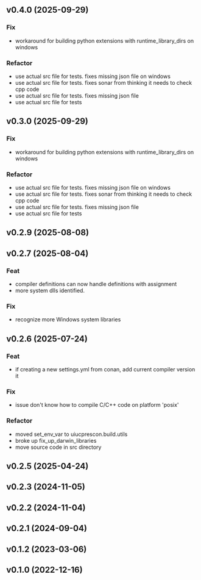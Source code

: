 ## v0.4.0 (2025-09-29)

### Fix

- workaround for building python extensions with runtime_library_dirs on windows

### Refactor

- use actual src file for tests. fixes missing json file on windows
- use actual src file for tests. fixes sonar from thinking it needs to check cpp code
- use actual src file for tests. fixes missing json file
- use actual src file for tests

## v0.3.0 (2025-09-29)

### Fix

- workaround for building python extensions with runtime_library_dirs on windows

### Refactor

- use actual src file for tests. fixes missing json file on windows
- use actual src file for tests. fixes sonar from thinking it needs to check cpp code
- use actual src file for tests. fixes missing json file
- use actual src file for tests

## v0.2.9 (2025-08-08)

## v0.2.7 (2025-08-04)

### Feat

- compiler definitions can now handle definitions with assignment
- more system dlls identified.

### Fix

- recognize more Windows system libraries

## v0.2.6 (2025-07-24)

### Feat

- if creating a new settings.yml from conan, add current compiler version it

### Fix

- issue don't know how to compile C/C++ code on platform 'posix'

### Refactor

- moved set_env_var to uiucprescon.build.utils
- broke up fix_up_darwin_libraries
- move source code in src directory

## v0.2.5 (2025-04-24)

## v0.2.3 (2024-11-05)

## v0.2.2 (2024-11-04)

## v0.2.1 (2024-09-04)

## v0.1.2 (2023-03-06)

## v0.1.0 (2022-12-16)
